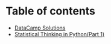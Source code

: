 # Table of contents

* [DataCamp Solutions](README.md)
* [Statistical Thinking in Python\(Part 1\)](statistical-thinking-in-python-part-1.md)


